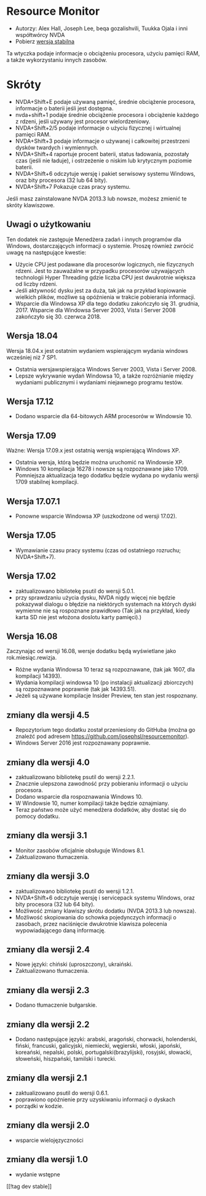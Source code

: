 # Resource Monitor #

* Autorzy: Alex Hall, Joseph Lee, beqa gozalishvili, Tuukka Ojala i inni
  współtwórcy NVDA
* Pobierz [wersja stabilna][1]

Ta wtyczka podaje informacje o obciążeniu procesora, użyciu pamięci RAM, a
także wykorzystaniu innych zasobów.

# Skróty #

* NVDA+Shift+E podaje używaną pamięć, średnie obciążenie procesora,
  informacje o baterii jeśli jest dostępna.
* nvda+shift+1 podaje średnie obciążenie procesora i obciążenie każdego z
  rdzeni, jeśli używany jest procesor wielordzeniowy.
* NVDA+Shift+2/5 podaje informacje o użyciu fizycznej i wirtualnej pamięci
  RAM.
* NVDA+Shift+3 podaje informacje o używanej i całkowitej przestrzeni dysków
  twardych i wymiennych.
* NVDA+Shift+4 raportuje procent baterii, status ładowania, pozostały czas
  (jeśli nie ładuje), i ostrzeżenie o niskim lub krytycznym poziomie
  baterii.
* NVDA+Shift+6 odczytuje wersję i pakiet serwisowy systemu Windows, oraz
  bity procesora (32 lub 64 bity).
* NVDA+Shift+7 Pokazuje czas pracy systemu.

Jeśli masz zainstalowane NVDA 2013.3 lub nowsze, możesz zmienić te skróty
klawiszowe.

## Uwagi o użytkowaniu ##

Ten dodatek nie zastępuje Menedżera zadań i innych programów dla Windows,
dostarczających informacji o systemie. Proszę również zwrócić uwagę na
następujące kwestie:

* Użycie CPU jest podawane dla procesorów logicznych, nie fizycznych
  rdzeni. Jest to zauważalne w przypadku procesorów używających technologii
  Hyper Threading gdzie liczba CPU jest dwukrotnie większa od liczby rdzeni.
* Jeśli aktywność dysku jest za duża, tak jak na przykład kopiowanie
  wielkich plików, możliwe są opóźnienia w trakcie pobierania informacji.
* Wsparcie dla Windowsa XP dla tego dodatku zakończyło się 31. grudnia,
  2017. Wsparcie dla Windowsa Server 2003, Vista i Server 2008 zakończyło
  się 30. czerwca 2018.

## Wersja 18.04

Wersja 18.04.x jest ostatnim wydaniem wspierającym wydania windows wcześniej
niż 7 SP1.

* Ostatnia wersjawspierająca Windows Server 2003, Vista i Server 2008.
* Lepsze wykrywanie wydań Windowsa 10, a także rozróżnianie między wydaniami
  publicznymi i wydaniami niejawnego programu testów.

## Wersja 17.12

* Dodano wsparcie dla 64-bitowych ARM procesorów w Windowsie 10.

## Wersja 17.09

Ważne: Wersja 17.09.x jest ostatnią wersją wspierającą Windows XP.

* Ostatnia wersja, którą będzie można uruchomić na Windowsie XP.
* Windows 10 kompilacja 16278 i nowsze są rozpoznawane jako 1709. Pomniejsza
  aktualizacja tego dodatku będzie wydana po wydaniu wersji 1709 stabilnej
  kompilacji.

## Wersja 17.07.1

* Ponowne wsparcie Windowsa XP (uszkodzone od wersji 17.02).

## Wersja 17.05

* Wymawianie czasu pracy systemu (czas od ostatniego rozruchu;
  NVDA+Shift+7).

## Wersja 17.02

* zaktualizowano bibliotekę psutil do wersji 5.0.1.
* przy sprawdzaniu użycia dysku, NVDA nigdy więcej nie będzie pokazywał
  dialogu o błędzie na niektórych systemach na których dyski wymienne nie są
  rospoznane prawidłowo (Tak jak na przykład, kiedy karta SD nie jest
  włożona doslotu karty pamięci).)

## Wersja 16.08

Zaczynając od wersji 16.08, wersje dodatku będą wyświetlane jako
rok.miesiąc.rewizja.

* Różne wydania Windowsa 10 teraz są rozpoznawane, (tak jak 1607, dla
  kompilacji 14393). 
* Wydania kompilacji windowsa 10 (po instalacji aktualizacji zbiorczych) są
  rozpoznawane poprawnie (tak jak 14393.51).
* Jeżeli są używane kompilacje Insider Preview, ten stan jest rospoznany.

## zmiany dla wersji 4.5 ##

* Repozytorium tego dodatku został przeniesiony do GitHuba (można go znaleźć
  pod adresem https://github.com/josephsl/resourcemonitor).
* Windows Server 2016 jest rozpoznawany poprawnie.

## zmiany dla wersji 4.0 ##

* zaktualizowano bibliotekę psutil do wersji 2.2.1.
* Znacznie ulepszona zawodność przy pobieraniu informacji o użyciu
  procesora.
* Dodano wsparcie dla rospoznawania Windows 10.
* W Windowsie 10, numer kompilacji także będzie oznajmiany. 
* Teraz państwo może użyć menedżera dodatków, aby dostać się do pomocy
  dodatku.

## zmiany dla wersji 3.1 ##

* Monitor zasobów oficjalnie obsługuje Windows 8.1.
* Zaktualizowano tłumaczenia.

## zmiany dla wersji 3.0 ##

* zaktualizowano bibliotekę psutil do wersji 1.2.1.
* NVDA+Shift+6 odczytuje wersję i servicepack systemu Windows, oraz bity
  procesora (32 lub 64 bity).
* Możliwość zmiany klawiszy skrótu dodatku (NVDA 2013.3 lub nowsza).
* Możliwość skopiowania do schowka pojedynczych informacji o zasobach, przez
  naciśnięcie dwukrotnie klawisza polecenia wypowiadającego daną informację.

## zmiany dla wersji 2.4 ##

* Nowe języki: chiński (uproszczony), ukraiński.
* Zaktualizowano tłumaczenia.

## zmiany dla wersji 2.3 ##

* Dodano tłumaczenie bułgarskie.

## zmiany dla wersji 2.2 ##

* Dodano następujące języki: arabski, aragoński, chorwacki, holenderski,
  fiński, francuski, galicyjski, niemiecki, węgierski, włoski, japoński,
  koreański, nepalski, polski, portugalski(brazylijski), rosyjski, słowacki,
  słoweński, hiszpański, tamilski i turecki.

## zmiany dla wersji 2.1 ##

* zaktualizowano psutil do wersji 0.6.1.
* poprawiono opóźnienie przy uzyskiwaniu informacji o dyskach
* porządki w kodzie.

## zmiany dla wersji 2.0 ##

* wsparcie wielojęzyczności

## zmiany dla wersji 1.0 ##

* wydanie wstępne

[[!tag dev stable]]

[1]: https://addons.nvda-project.org/files/get.php?file=rm
